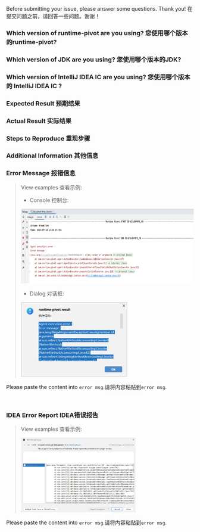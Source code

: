 Before submitting your issue, please answer some questions. Thank you!
在提交问题之前，请回答一些问题。谢谢！

### Which version of runtime-pivot are you using? 您使用哪个版本的runtime-pivot?

### Which version of JDK are you using? 您使用哪个版本的JDK?

### Which version of IntelliJ IDEA IC are you using? 您使用哪个版本的 IntelliJ IDEA IC ?

### Expected Result 预期结果

### Actual Result 实际结果

### Steps to Reproduce 重现步骤

### Additional Information 其他信息

### Error Message 报错信息

> View examples 查看示例:
> - Console 控制台:
>
> <img src="../doc/template/console_error_msg.png" height=200 />
>
> - Dialog 对话框:
>
> <img src="../doc/template/dialog_error_msg.png" height=200 />

Please paste the content into ```error msg```.请将内容粘贴到```error msg```.

```error msg


```

### IDEA Error Report IDEA错误报告

> View examples 查看示例:
>
> <img src="../doc/template/idea_error_report.png" height=200 />

Please paste the content into ```error msg```.请将内容粘贴到```error msg```.

```error msg


```